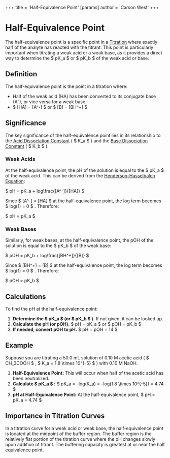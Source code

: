 +++
 title = 'Half-Equivalence Point'
[params]
	author = 'Carson West'
+++

# Half-Equivalence Point

The half-equivalence point is a specific point in a [Titration](./../titration/) where exactly half of the analyte has reacted with the titrant. This point is particularly important when titrating a weak acid or a weak base, as it provides a direct way to determine the  $ pK_a $  or  $ pK_b $  of the weak acid or base.

## Definition

The half-equivalence point is the point in a titration where:

*   Half of the weak acid (HA) has been converted to its conjugate base (A⁻), or vice versa for a weak base.
*    $ [HA] = [A^-] $  or  $ [B] = [BH^+] $ 

## Significance

The key significance of the half-equivalence point lies in its relationship to the [Acid Dissociation Constant](./../acid-dissociation-constant/) ( $ K_a $ ) and the [Base Dissociation Constant](./../base-dissociation-constant/) ( $ K_b $ ).

### Weak Acids

At the half-equivalence point, the pH of the solution is equal to the  $ pK_a $  of the weak acid. This can be derived from the [Henderson-Hasselbalch Equation](./../henderson-hasselbalch-equation/):

 $ pH = pK_a + log\frac{[A^-]}{[HA]} $ 

Since  $ [A^-] = [HA] $  at the half-equivalence point, the log term becomes  $ log(1) = 0 $ . Therefore:

 $ pH = pK_a $ 

### Weak Bases

Similarly, for weak bases, at the half-equivalence point, the pOH of the solution is equal to the  $ pK_b $  of the weak base:

 $ pOH = pK_b + log\frac{[BH^+]}{[B]} $ 

Since  $ [BH^+] = [B] $  at the half-equivalence point, the log term becomes  $ log(1) = 0 $ . Therefore:

 $ pOH = pK_b $ 

## Calculations

To find the pH at the half-equivalence point:

1.  **Determine the  $ pK_a $  (or  $ pK_b $ ).**  If not given, it can be looked up.
2.  **Calculate the pH (or pOH).**  $ pH = pK_a $  or  $ pOH = pK_b $ 
3.  **If needed, convert pOH to pH.**  $ pH + pOH = 14 $ 

## Example

Suppose you are titrating a 50.0 mL solution of 0.10 M acetic acid ( $ CH_3COOH $ ,  $ K_a = 1.8 \times 10^{-5} $ ) with 0.10 M NaOH.

1.  **Half-Equivalence Point:** This will occur when half of the acetic acid has been neutralized.
2.  **Calculate  $ pK_a $ :**  $ pK_a = -log(K_a) = -log(1.8 \times 10^{-5}) = 4.74 $ 
3.  **pH at Half-Equivalence Point:**  At the half-equivalence point,  $ pH = pK_a = 4.74 $ 

## Importance in Titration Curves

In a titration curve for a weak acid or weak base, the half-equivalence point is located at the midpoint of the buffer region.  The buffer region is the relatively flat portion of the titration curve where the pH changes slowly upon addition of titrant. The buffering capacity is greatest at or near the half equivalence point.

